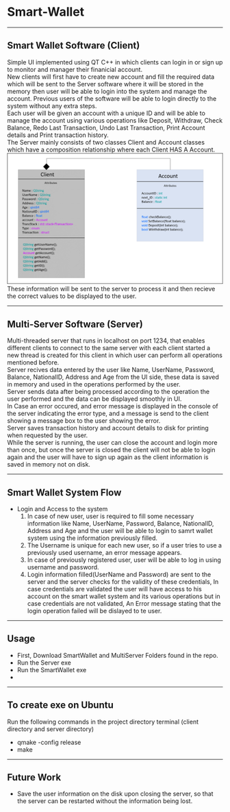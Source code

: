 # Smart-Wallet



---
## Smart Wallet Software (Client)
Simple UI implemented using QT C++ in which clients can login in or sign up to monitor and manager their finanicial account. <br />
New clients will first have to create new account and fill the required data which will be sent to the Server software where it will be stored in the memory then user will be able to login into the system and manage the account. Previous users of the software will be able to login directly to the system without any extra steps. <br />
Each user will be given an account with a unique ID and will be able to manage the account using various operations like Deposit, Withdraw, Check Balance,  Redo Last Transaction, Undo Last Transaction, Print Account details and Print transaction history. <br />
The Server mainly consists of two classes Client and Account classes which have a composition relationship where each Client HAS A Account. <br />
 ![alt text](https://github.com/AbdelrahmanElsherif/Smart-Wallet/blob/main/Class%20Diagram.png?raw=true)  <br />
These information will be sent to the server to process it and then recieve the correct values to be displayed to the user. <br />

 ---
 ## Multi-Server Software (Server)
 Multi-threaded server that runs in localhost on port 1234, that enables different clients to connect to the same server with each client started a new thread is created for this client in which user can perform all operations mentioned before. <br /> 
Server recives data entered by the user like Name, UserName, Password, Balance, NationalID, Address and Age from the UI side, these data is saved in memory and used in the operations performed by the user. <br /> 
Server sends data after being processed according to the operation the user performed and the data can be displayed smoothly in UI.  <br />
In Case an error occured, and error message is displayed in the console of the server indicating the error type, and a message is send to the client showing a message box to the user showing the error. <br />
Server saves transaction history and account details to disk for printing when requested by the user. <br />
While the server is running, the user can close the account and login more than once, but once the server is closed the client will not be able to login again and the user will have to sign up again as the client information is saved in memory not on disk. <br />


---
## Smart Wallet System Flow 
- Login and Access to the system <br />
  1. In case of new user, user is required to fill some necessary information like Name, UserName, Password, Balance, NationalID, Address and Age and the user will be able to login to samrt wallet system using the information previously filled. <br />
  2. The Username is unique for each new user, so if a user tries to use a previously used username, an error message appears. <br />
  3. In case of previously registered user, user will be able to log in using username and password. <br />
  4. Login information filled(UserName and Password) are sent to the server and the server checks for the validity of these credentials, In case credentials are validated the user will have access to his account on the smart wallet system and its various operations but in case credentials are not validated, An Error message stating that the login operation failed will be dislayed to te user. <br />
  

 ---
 ## Usage
 - First, Download SmartWallet and MultiServer Folders found in the repo. 
 - Run the Server exe 
 - Run the SmartWallet exe 
 - 
  ---
 ## To create exe on Ubuntu 
  Run the following commands in the project directory terminal (client directory and server directory)<br/>
 - qmake -config release
 - make
 --- 
 
 ## Future Work 
 - Save the user information on the disk upon closing the server, so that the server can be restarted without the information being lost.
 

  
  
